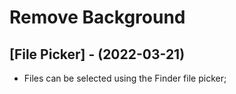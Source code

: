 # Remove Background

## [File Picker] - (2022-03-21)

- Files can be selected using the Finder file picker;

